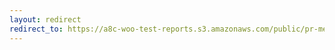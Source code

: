 ```yaml
---
layout: redirect
redirect_to: https://a8c-woo-test-reports.s3.amazonaws.com/public/pr-merge/41139/e2e/index.html
---
```

